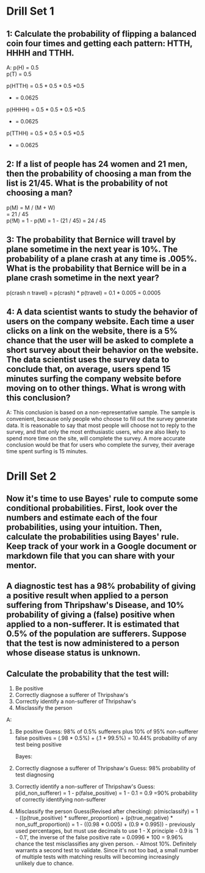 # Drill Set 1

## 1: Calculate the probability of flipping a balanced coin four times and getting each pattern: HTTH, HHHH and TTHH.
A:
p(H) = 0.5\
p(T) = 0.5

p(HTTH) = 0.5 * 0.5 * 0.5 *0.5
  * = 0.0625

p(HHHH) = 0.5 * 0.5 * 0.5 *0.5
  * = 0.0625

p(TTHH) = 0.5 * 0.5 * 0.5 *0.5
  * = 0.0625

## 2: If a list of people has 24 women and 21 men, then the probability of choosing a man from the list is 21/45. What is the probability of not choosing a man?

p(M) = M / (M + W)\
    = 21 / 45\
p(!M) = 1 - p(M)
    = 1 - (21 / 45)
    = 24 / 45

## 3: The probability that Bernice will travel by plane sometime in the next year is 10%. The probability of a plane crash at any time is .005%. What is the probability that Bernice will be in a plane crash sometime in the next year?

p(crash n travel) = p(crash) * p(travel)
    = 0.1 * 0.005
    = 0.0005

## 4: A data scientist wants to study the behavior of users on the company website. Each time a user clicks on a link on the website, there is a 5% chance that the user will be asked to complete a short survey about their behavior on the website. The data scientist uses the survey data to conclude that, on average, users spend 15 minutes surfing the company website before moving on to other things. What is wrong with this conclusion?

A: This conclusion is based on a non-representative sample. The sample is convenient, because only people who choose to fill out the survey generate data. It is reasonable to say that most people will choose not to reply to the survey, and that only the most enthusiastic users, who are also likely to spend more time on the site, will complete the survey. A more accurate conclusion would be that for users who complete the survey, their average time spent surfing is 15 minutes. 

# Drill Set 2

## Now it's time to use Bayes' rule to compute some conditional probabilities. First, look over the numbers and estimate each of the four probabilities, using your intuition. Then, calculate the probabilities using Bayes' rule. Keep track of your work in a Google document or markdown file that you can share with your mentor.

##  A diagnostic test has a 98% probability of giving a positive result when applied to a person suffering from Thripshaw's Disease, and 10% probability of giving a (false) positive when applied to a non-sufferer. It is estimated that 0.5% of the population are sufferers. Suppose that the test is now administered to a person whose disease status is unknown. 

## Calculate the probability that the test will:
1. Be positive
2. Correctly diagnose a sufferer of Thripshaw's
3. Correctly identify a non-sufferer of Thripshaw's
4. Misclassify the person

A:
1. Be positive
    Guess: 98% of 0.5% sufferers plus 10% of 95% non-sufferer false positives 
    = (.98 * 0.5%) + (.1 * 99.5%)
    = 10.44% probability of any test being positive
    
    Bayes: 
2. Correctly diagnose a sufferer of Thripshaw's
    Guess: 98% probability of test diagnosing 

3. Correctly identify a non-sufferer of Thripshaw's
    Guess: 
        p(id_non_sufferer) = 1 - p(false_positive)
        = 1 - 0.1
        = 0.9
        =90% probability of correctly identifying non-sufferer

4. Misclassify the person
    Guess(Revised after checking): 
        p(misclassify) = 1 - ((p(true_positive) *
            sufferer_proportion) + (p(true_negative) *
            non_suff_proportion))
        = 1 - ((0.98 * 0.005) + (0.9 * 0.995))
            - previously used percentages, but must use decimals to use 1 - X principle
            - 0.9 is `1 - 0.1', the inverse of the false positive rate
        = 0.0996 * 100
        = 9.96% chance the test misclassifies any given person. 
            - Almost 10%. Definitely warrants a second test to validate. Since it's not too bad, a small number of multiple tests with matching results will becoming increasingly unlikely due to chance. 



